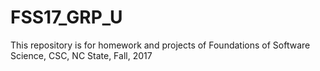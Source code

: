 # FSS17_GRP_U

This repository is for homework and projects of Foundations of Software Science, CSC, NC State, Fall, 2017
